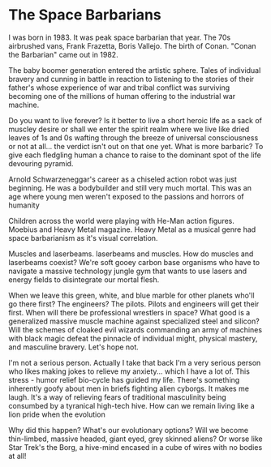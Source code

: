 # The Space Barbarians

I was born in 1983.
It was peak space barbarian that year.
The 70s airbrushed vans, Frank Frazetta, Boris Vallejo.
The birth of Conan.
"Conan the Barbarian" came out in 1982.

The baby boomer generation entered the artistic sphere. Tales of individual bravery and cunning in battle in reaction to listening to the stories of their father's whose experience of war and tribal conflict was surviving becoming one of the millions of human offering to the industrial war machine.

Do you want to live forever?
Is it better to live a short heroic life as a sack of muscley desire or shall we enter the spirit realm where we live like dried leaves of 1s and 0s wafting through the breeze of universal consciousness or not at all... the verdict isn't out on that one yet.
What is more barbaric?
To give each fledgling human a chance to raise to the dominant spot of the life devouring pyramid.

Arnold Schwarzeneggar's career as a chiseled action robot was just beginning.
He was a bodybuilder and still very much mortal. This was an age where young men weren't exposed to the passions and horrors of humanity

Children across the world were playing with He-Man action figures.
Moebius and Heavy Metal magazine.
Heavy Metal as a musical genre had space barbarianism as it's visual correlation.


Muscles and laserbeams.
laserbeams and muscles.
How do muscles and laserbeams coexist?
We're soft gooey carbon base organisms who have to navigate a massive technology jungle gym that wants to use lasers and energy fields to disintegrate our mortal flesh.

When we leave this green, white, and blue marble for other planets who'll go there first?
The engineers? The pilots.
Pilots and engineers will get their first.
When will there be professional wrestlers in space?
What good is a generalized massive muscle machine against specialized steel and silicon?
Will the schemes of cloaked evil wizards commanding an army of machines with black magic defeat the pinnacle of individual might, physical mastery, and masculine bravery.
Let's hope not.

I'm not a serious person.
Actually I take that back I'm a very serious person who likes making jokes to relieve my anxiety... which I have a lot of.
This stress - humor relief bio-cycle has guided my life.
There's something inherently goofy about men in briefs fighting alien cyborgs.
It makes me laugh.
It's a way of relieving fears of traditional masculinity being consumbed by a tyranical high-tech hive.
How can we remain living like a lion pride when the evolution

Why did this happen?
What's our evolutionary options?
Will we become thin-limbed, massive headed, giant eyed, grey skinned aliens?
Or worse like Star Trek's the Borg, a hive-mind encased in a cube of wires with no bodies at all!